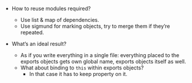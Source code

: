 * How to reuse modules required?
	* Use list & map of dependencies.
	* Use sigmund for marking objects, try to merge them if they’re repeated.

* What’s an ideal result?
	* As if you write everything in a single file: everything placed to the exports objects gets own global name, exports objects itself as well.
	* What about binding to `this` within exports objects?
		* In that case it has to keep property on it.